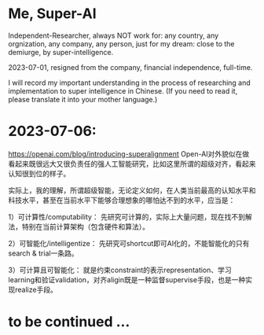 # Me, Super-AI
  Independent-Researcher, always NOT work for: any country, any orgnization, any company, any person, just for my dream: close to the demiurge, by super-intelligence.
  
  2023-07-01, resigned from the company, financial independence, full-time.
  
  I will record my important understanding in the process of researching and implementation to super intelligence in Chinese. (If you need to read it, please translate it into your mother language.)
    
# 2023-07-06:
  https://openai.com/blog/introducing-superalignment
  Open-AI对外貌似在做看起来既很远大又很负责任的强人工智能研究，比如这里所谓的超级对齐，看起来认知很到位的样子。
  
  实际上，我的理解，所谓超级智能，无论定义如何，在人类当前最高的认知水平和科技水平，甚至在当前水平下能够合理想象的哪怕达不到的水平，应当是：
  
  1）可计算性/computability： 先研究可计算的，实际上大量问题，现在找不到解法，特别在当前计算架构（包含硬件和算法）。
  
  2）可智能化/intelligentize： 先研究可shortcut即可AI化的，不能智能化的只有search & trial一条路。
  
  3）可计算且可智能化： 就是约束constraint的表示representation、学习learning和验证validation，对齐aligin既是一种监督supervise手段，也是一种实现realize手段。

# to be continued ...

